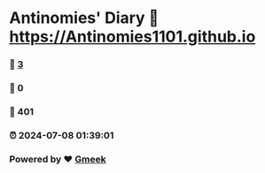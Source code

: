# Antinomies' Diary :link: https://Antinomies1101.github.io 
### :page_facing_up: [3](https://Antinomies1101.github.io/tag.html) 
### :speech_balloon: 0 
### :hibiscus: 401 
### :alarm_clock: 2024-07-08 01:39:01 
### Powered by :heart: [Gmeek](https://github.com/Meekdai/Gmeek)
